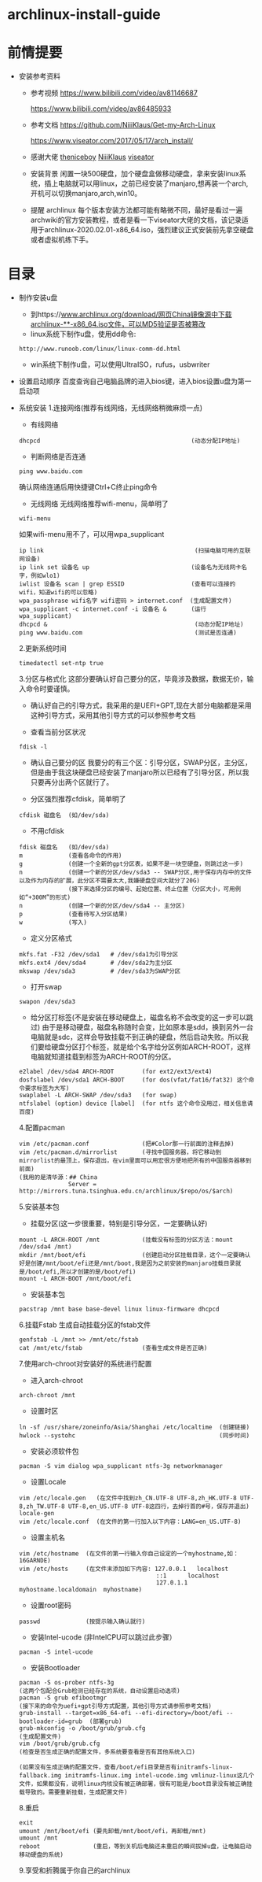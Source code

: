 # archlinux-install-guide
# 前情提要
- 安装参考资料
  - 参考视频
    <https://www.bilibili.com/video/av81146687>

    <https://www.bilibili.com/video/av86485933>
  
  - 参考文档
    <https://github.com/NiiiKlaus/Get-my-Arch-Linux>

    <https://www.viseator.com/2017/05/17/arch_install/>

  - 感谢大佬
    [theniceboy](https://github.com/theniceboy)
    [NiiiKlaus](https://github.com/NiiiKlaus)
    [viseator](https://github.com/viseator)

  - 安装背景
    闲置一块500硬盘，加个硬盘盒做移动硬盘，拿来安装linux系统，插上电脑就可以用linux，之前已经安装了manjaro,想再装一个arch,开机可以切换manjaro,arch,win10。

  - 提醒
    archlinux 每个版本安装方法都可能有略微不同，最好是看过一遍archwiki的官方安装教程，或者是看一下viseator大佬的文档，该记录适用于archlinux-2020.02.01-x86_64.iso，强烈建议正式安装前先拿空硬盘或者虚拟机练下手。

# 目录
- 制作安装u盘
  - 到https://www.archlinux.org/download/网页China镜像源中下载archlinux-**-x86_64.iso文件，可以MD5验证是否被篡改
  - linux系统下制作u盘，使用dd命令:
  ```
  http://www.runoob.com/linux/linux-comm-dd.html
  ```
  - win系统下制作u盘，可以使用UltraISO，rufus，usbwriter

- 设置启动顺序
  百度查询自己电脑品牌的进入bios键，进入bios设置u盘为第一启动项

- 系统安装
  1.连接网络(推荐有线网络，无线网络稍微麻烦一点)
    - 有线网络
    ```
    dhcpcd                                           (动态分配IP地址)
    ```
    - 判断网络是否连通
    ```
    ping www.baidu.com
    ```
    确认网络连通后用快捷键Ctrl+C终止ping命令

    - 无线网络
      无线网络推荐wifi-menu，简单明了
    ```
    wifi-menu
    ```
    如果wifi-menu用不了，可以用wpa_supplicant
    ```
    ip link                                           (扫描电脑可用的互联网设备)
    ip link set 设备名 up                             (设备名为无线网卡名字，例如wlo1)
    iwlist 设备名 scan | grep ESSID                   (查看可以连接的wifi，知道wifi的可以忽略)
    wpa_passphrase wifi名字 wifi密码 > internet.conf  (生成配置文件)
    wpa_supplicant -c internet.conf -i 设备名 &       (运行wpa_supplicant)
    dhcpcd &                                          (动态分配IP地址)
    ping www.baidu.com                                (测试是否连通)
    ```

  2.更新系统时间
    ```
    timedatectl set-ntp true
    ```

  3.分区与格式化
    这部分要确认好自己要分的区，毕竟涉及数据，数据无价，输入命令时要谨慎。

    - 确认好自己的引导方式，我采用的是UEFI+GPT,现在大部分电脑都是采用这种引导方式，采用其他引导方式的可以参照参考文档

    - 查看当前分区状况
    ```
    fdisk -l
    ```
    - 确认自己要分的区
      我要分的有三个区：引导分区，SWAP分区，主分区，但是由于我这块硬盘已经安装了manjaro所以已经有了引导分区，所以我只要再分出两个区就行了。

    - 分区强烈推荐cfdisk，简单明了
    ```
    cfdisk 磁盘名  (如/dev/sda)
    ```

    - 不用cfdisk
    ```
    fdisk 磁盘名   (如/dev/sda)
    m             (查看各命令的作用)
    g             (创建一个全新的gpt分区表，如果不是一块空硬盘，则跳过这一步)
    n             (创建一个新的分区/dev/sda3 -- SWAP分区,用于保存内存中的文件以及作为内存的扩展，此分区不需要太大,我嫌硬盘空间大就分了20G)
                  (接下来选择分区的编号、起始位置、终止位置（分区大小，可用例如“+300M”的形式)
    n             (创建一个新的分区/dev/sda4 -- 主分区)
    p             (查看待写入分区结果)
    w             (写入)
    ```

    - 定义分区格式
    ```
    mkfs.fat -F32 /dev/sda1   # /dev/sda1为引导分区
    mkfs.ext4 /dev/sda4       # /dev/sda2为主分区
    mkswap /dev/sda3          # /dev/sda3为SWAP分区
    ```

    - 打开swap
    ```
    swapon /dev/sda3
    ```
  
    - 给分区打标签(不是安装在移动硬盘上，磁盘名称不会改变的这一步可以跳过)
      由于是移动硬盘，磁盘名称随时会变，比如原本是sdd，换到另外一台电脑就是sdc，这样会导致挂载不到正确的硬盘，然后启动失败。所以我们要给硬盘分区打个标签，就是给个名字给分区例如ARCH-ROOT，这样电脑就知道挂载到标签为ARCH-ROOT的分区。
    ```
    e2label /dev/sda4 ARCH-ROOT        (for ext2/ext3/ext4)
    dosfslabel /dev/sda1 ARCH-BOOT     (for dos(vfat/fat16/fat32) 这个命令要求标签为大写)
    swaplabel -L ARCH-SWAP /dev/sda3   (for swap)
    ntfslabel (option) device [label]  (for ntfs 这个命令没用过，相关信息请百度)
    ```
  4.配置pacman
    ```
    vim /etc/pacman.conf               (把#Color那一行前面的注释去掉)
    vim /etc/pacman.d/mirrorlist       (寻找中国服务器，将它移动到mirrorlist的最顶上，保存退出，在vim里面可以用宏很方便地把所有的中国服务器移到前面)
    (我用的是清华源：## China
                  Server = http://mirrors.tuna.tsinghua.edu.cn/archlinux/$repo/os/$arch)
    ```
  5.安装基本包
    - 挂载分区(这一步很重要，特别是引导分区，一定要确认好)
    ```
    mount -L ARCH-ROOT /mnt            (挂载没有标签的分区方法：mount /dev/sda4 /mnt)
    mkdir /mnt/boot/efi                (创建启动分区挂载目录，这个一定要确认好是创建/mnt/boot/efi还是/mnt/boot,我是因为之前安装的manjaro挂载目录就是/boot/efi,所以才创建的是/boot/efi)
    mount -L ARCH-BOOT /mnt/boot/efi
    ```
  
    - 安装基本包
    ```
    pacstrap /mnt base base-devel linux linux-firmware dhcpcd
    ```
  
  6.挂载Fstab
    生成自动挂载分区的fstab文件
    ```
    genfstab -L /mnt >> /mnt/etc/fstab
    cat /mnt/etc/fstab                 (查看生成文件是否正确)
    ```
  
  7.使用arch-chroot对安装好的系统进行配置
    - 进入arch-chroot
    ```
    arch-chroot /mnt
    ```
  
    - 设置时区
    ```
    ln -sf /usr/share/zoneinfo/Asia/Shanghai /etc/localtime  (创建链接)
    hwlock --systohc                                         (同步时间)
    ```
  
    - 安装必须软件包
    ```
    pacman -S vim dialog wpa_supplicant ntfs-3g networkmanager
    ```
  
    - 设置Locale
    ```
    vim /etc/locale.gen   (在文件中找到zh_CN.UTF-8 UTF-8,zh_HK.UTF-8 UTF-8,zh_TW.UTF-8 UTF-8,en_US.UTF-8 UTF-8这四行，去掉行首的#号，保存并退出)
    locale-gen
    vim /etc/locale.conf  (在文件的第一行加入以下内容：LANG=en_US.UTF-8)
    ```
  
    - 设置主机名
    ```
    vim /etc/hostname  (在文件的第一行输入你自己设定的一个myhostname,如：16GARNDE)
    vim /etc/hosts     (在文件末添加如下内容: 127.0.0.1	localhost
                                           ::1		localhost
                                           127.0.1.1	myhostname.localdomain	myhostname)
    ```
  
    - 设置root密码
    ```
    passwd             (按提示输入确认就行)
    ```
  
    - 安装Intel-ucode  (非IntelCPU可以跳过此步骤）
    ```
    pacman -S intel-ucode
    ```
  
    - 安装Bootloader
    ```
    pacman -S os-prober ntfs-3g                                                      (这两个包配合Grub检测已经存在的系统，自动设置启动选项)
    pacman -S grub efibootmgr                                                        (接下来的命令为uefi+gpt引导方式配置，其他引导方式请参照参考文档)
    grub-install --target=x86_64-efi --efi-directory=/boot/efi --bootloader-id=grub  (部署grub)
    grub-mkconfig -o /boot/grub/grub.cfg                                             (生成配置文件)
    vim /boot/grub/grub.cfg                                                          (检查是否生成正确的配置文件，多系统要查看是否有其他系统入口)
                                                                                     (如果没有生成正确的配置文件，查看/boot/efi目录是否有initramfs-linux-fallback.img initramfs-linux.img intel-ucode.img vmlinuz-linux这几个文件，如果都没有，说明linux内核没有被正确部署，很有可能是/boot目录没有被正确挂载导致的。需要重新挂载，生成配置文件)
    ```
  
  8.重启
    ```
    exit
    umount /mnt/boot/efi (要先卸载/mnt/boot/efi，再卸载/mnt)
    umount /mnt
    reboot               (重启，等到关机后电脑还未重启的瞬间拔掉u盘，让电脑启动移动硬盘的系统)
    ```
  
  9.享受和折腾属于你自己的archlinux